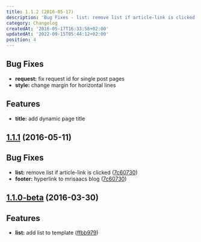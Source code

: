 ```yaml
---
title: 1.1.2 (2016-05-17)
description: 'Bug Fixes - list: remove list if article-link is clicked. footer: hyperlink to mrisaacs blog.'
category: Changelog
createdAt: '2016-05-17T16:33:58+02:00'
updatedAt: '2022-09-15T05:44:12+02:00'
position: 4
---
```


## Bug Fixes
* **request:** fix request id for single post pages
* **style:** change margin for horizontal lines

## Features
* **title:** add dynamic page title

<a name="1.1.2"></a>
## [1.1.1] (2016-05-11)

## Bug Fixes
* **list:** remove list if article-link is clicked ([7c60730])
* **footer:** hyperlink to mrisaacs blog ([7c60730])

<a name="1.1.0-beta"></a>
## [1.1.0-beta] (2016-03-30)

## Features
* **list:** add list to template ([ffbb979])

[7c60730]: https://github.com/MrIsaacs/manic/commit/7c60730be4d6f4ebd591ce08384e4ac83bedb2b5
[1.1.0-beta]: https://github.com/MrIsaacs/manic/releases/tag/v.1.1.0-beta
[ffbb979]: https://github.com/MrIsaacs/manic/commit/ffbb979daddac71e625043f9470e7c246f528020
[1.1.1]: https://github.com/MrIsaacs/manic/compare/10b261a...7c60730
